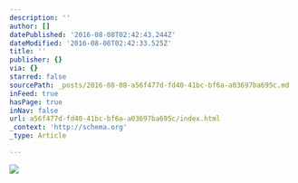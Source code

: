 ```yaml
---
description: ''
author: []
datePublished: '2016-08-08T02:42:43.244Z'
dateModified: '2016-08-08T02:42:33.525Z'
title: ''
publisher: {}
via: {}
starred: false
sourcePath: _posts/2016-08-08-a56f477d-fd40-41bc-bf6a-a03697ba695c.md
inFeed: true
hasPage: true
inNav: false
url: a56f477d-fd40-41bc-bf6a-a03697ba695c/index.html
_context: 'http://schema.org'
_type: Article

---
```

![](https://the-grid-user-content.s3-us-west-2.amazonaws.com/2909c50b-f764-48cd-a2fc-0f70bd0d9823.jpg)